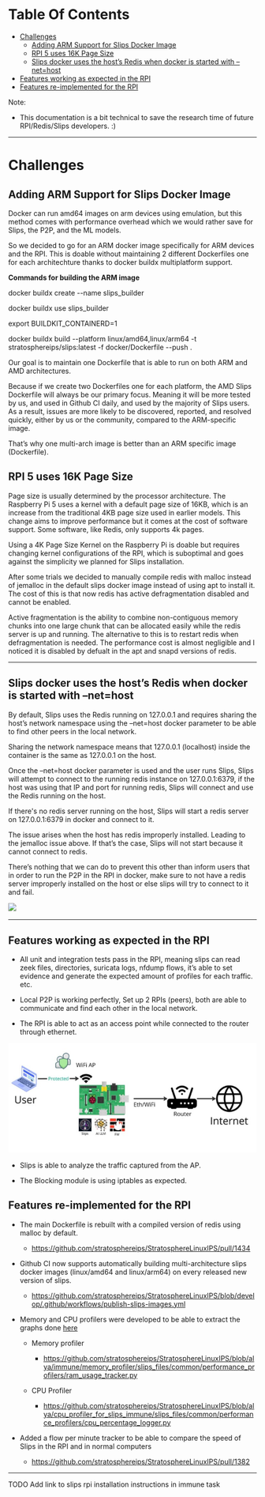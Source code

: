 
# Table Of Contents

- [Challenges](#challenges)
  * [Adding ARM Support for Slips Docker Image](#adding-arm-support-for-slips-docker-image)
  * [RPI 5 uses 16K Page Size](#rpi-5-uses-16k-page-size)
  * [Slips docker uses the host’s Redis when docker is started with –net=host](#slips-docker-uses-the-host-s-redis-when-docker-is-started-with--net-host)
- [Features working as expected in the RPI](#features-working-as-expected-in-the-rpi)
- [Features re-implemented for the RPI](#features-re-implemented-for-the-rpi)


Note:

- This documentation is a bit technical to save the research time of future RPI/Redis/Slips developers. :)

***


# Challenges

## Adding ARM Support for Slips Docker Image

Docker can run amd64 images on arm devices using emulation, but this method comes with performance overhead which we would rather save for Slips, the P2P, and the ML models.

So we decided to go for an ARM docker image specifically for ARM devices and the RPI. This is doable without maintaining 2 different Dockerfiles one for each architechture thanks to docker buildx multiplatform support.

**Commands for building the ARM image**

docker buildx create --name slips\_builder

docker buildx use slips\_builder

export BUILDKIT\_CONTAINERD=1

docker buildx build --platform linux/amd64,linux/arm64 -t stratosphereips/slips:latest -f docker/Dockerfile --push .

Our goal is to maintain one Dockerfile that is able to run on both ARM and AMD architectures.

Because if we create two Dockerfiles one for each platform, the AMD Slips Dockerfile will always be our primary focus. Meaning it will be more tested by us, and used in Github CI daily, and used by the majority of Slips users. As a result, issues are more likely to be discovered, reported, and resolved quickly, either by us or the community, compared to the ARM-specific image.

That’s why one multi-arch image is better than an ARM specific image (Dockerfile).


## RPI 5 uses 16K Page Size

Page size is usually determined by the processor architecture. The Raspberry Pi 5 uses a kernel with a default page size of 16KB, which is an increase from the traditional 4KB page size used in earlier models. This change aims to improve performance but it comes at the cost of software support. Some software, like Redis, only supports 4k pages.

Using a 4K Page Size Kernel on the Raspberry Pi is doable but requires changing kernel configurations of the RPI, which is suboptimal and goes against the simplicity we planned for Slips installation.

After some trials we decided to manually compile redis with malloc instead of jemalloc in the default slips docker image instead of using apt to install it. The cost of this is that now redis has active defragmentation disabled and cannot be enabled.

Active fragmentation is the ability to combine non-contiguous memory chunks into one large chunk that can be allocated easily while the redis server is up and running. The alternative to this is to restart redis when defragmentation is needed. The performance cost is almost negligible and I noticed it is disabled by defualt in the apt and snapd versions of redis.

***


## Slips docker uses the host’s Redis when docker is started with –net=host

By default, Slips uses the Redis running on 127.0.0.1 and requires sharing the host’s network namespace using the –net=host docker parameter to be able to find other peers in the local network.

Sharing the network namespace means that 127.0.0.1 (localhost) inside the container is the same as 127.0.0.1 on the host.

Once the –net=host docker parameter is used and the user runs Slips, Slips will attempt to connect to the running redis instance on 127.0.0.1:6379, if the host was using that IP and port for running redis, Slips will connect and use the Redis running on the host.

If there's no redis server running on the host, Slips will start a redis server on 127.0.0.1:6379 in docker and connect to it.

The issue arises when the host has redis improperly installed. Leading to the jemalloc issue above. If that’s the case, Slips will not start because it cannot connect to redis.

There’s nothing that we can do to prevent this other than inform users that in order to run the P2P in the RPI in docker, make sure to not have a redis server improperly installed on the host or else slips will try to connect to it and fail.

![](../images/immune/redis_issue_in_rpi.jpeg)

***


## Features working as expected in the RPI

- All unit and integration tests pass in the RPI, meaning slips can read zeek files, directories, suricata logs, nfdump flows, it’s able to set evidence and generate the expected amount of profiles for each traffic. etc.

- Local P2P is working perfectly, Set up 2 RPIs (peers), both are able to communicate and find each other in the local network.

- The RPI is able to act as an access point while connected to the router through ethernet.

![](../images/immune/rpi_as_an_acces_point.jpeg)

- Slips is able to analyze the traffic captured from the AP.

- The Blocking module is using iptables as expected.


## Features re-implemented for the RPI

- The main Dockerfile is rebuilt with a compiled version of redis using malloc by default.

  - <https://github.com/stratosphereips/StratosphereLinuxIPS/pull/1434>

- Github CI now supports automatically building multi-architecture slips docker images (linux/amd64 and linux/arm64) on every released new version of slips.

  - <https://github.com/stratosphereips/StratosphereLinuxIPS/blob/develop/.github/workflows/publish-slips-images.yml>

- Memory and CPU profilers were developed to be able to extract the graphs done [here](https://stratospherelinuxips.readthedocs.io/en/develop/immune/research_rpi_limitations_and_define_acceptable_performance_benchmarks.html#acceptable-performance-benchmarks)

  - Memory profiler

    - <https://github.com/stratosphereips/StratosphereLinuxIPS/blob/alya/immune/memory_profiler/slips_files/common/performance_profilers/ram_usage_tracker.py>

  - CPU Profiler

    - <https://github.com/stratosphereips/StratosphereLinuxIPS/blob/alya/cpu_profiler_for_slips_immune/slips_files/common/performance_profilers/cpu_percentage_logger.py>

- Added a flow per minute tracker to be able to compare the speed of Slips in the RPI and in normal computers

  - <https://github.com/stratosphereips/StratosphereLinuxIPS/pull/1382>




***

TODO Add link to slips rpi installation instructions in immune task
